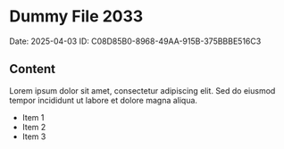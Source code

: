 # Dummy File 2033

Date: 2025-04-03
ID: C08D85B0-8968-49AA-915B-375BBBE516C3

## Content

Lorem ipsum dolor sit amet, consectetur adipiscing elit.
Sed do eiusmod tempor incididunt ut labore et dolore magna aliqua.

* Item 1
* Item 2
* Item 3

